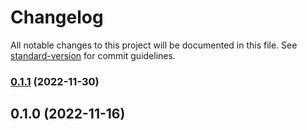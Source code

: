 # Changelog

All notable changes to this project will be documented in this file. See [standard-version](https://github.com/conventional-changelog/standard-version) for commit guidelines.

### [0.1.1](https://github.com/dessant/vueton/compare/v0.1.0...v0.1.1) (2022-11-30)

## 0.1.0 (2022-11-16)
